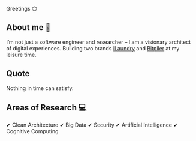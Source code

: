 Greetings :heart_eyes:

## About me :man:

I’m not just a software engineer and researcher – I am a visionary architect of digital experiences. Building two brands [iLaundry](https://ilaundry.app) and [Bitpiler](https://bitpiler.com) at my leisure time.

## Quote
Nothing in time can satisfy. 

## Areas of Research :computer:

✔ Clean Architecture 
✔ Big Data
✔ Security
✔ Artificial Intelligence
✔ Cognitive Computing 

